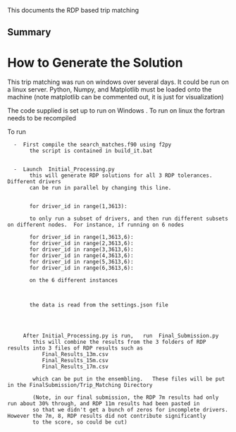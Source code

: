 This documents the RDP based trip matching


## Summary

# How to Generate the Solution
   This trip matching was run on windows over several days.  It could be run on a linux server.
   Python, Numpy, and Matplotlib must be loaded onto the machine  (note matplotlib can be commented out, it is just for visualization)
   
   The code supplied is set up to run on Windows .   To run on linux the fortran needs to be recompiled
   
   To run
   
      -  First compile the search_matches.f90 using f2py
           the script is contained in build_it.bat
   
   
      -  Launch  Initial_Processing.py
           this will generate RDP solutions for all 3 RDP tolerances.     Different drivers
           can be run in parallel by changing this line.   
           
           
           for driver_id in range(1,3613):
           
           to only run a subset of drivers, and then run different subsets on different nodes.  For instance, if running on 6 nodes
           
           for driver_id in range(1,3613,6):
           for driver_id in range(2,3613,6):
           for driver_id in range(3,3613,6):
           for driver_id in range(4,3613,6):
           for driver_id in range(5,3613,6):
           for driver_id in range(6,3613,6):
           
           on the 6 different instances
           
           
           
           the data is read from the settings.json file
           
           
           
           
         After Initial_Processing.py is run,   run  Final_Submission.py
            this will combine the results from the 3 folders of RDP results into 3 files of RDP results such as
               Final_Results_13m.csv
               Final_Results_15m.csv
               Final_Results_17m.csv
               
            which can be put in the ensembling.   These files will be put in the FinalSubmission/Trip_Matching Directory
            
            (Note, in our final submission, the RDP 7m results had only run about 30% through, and RDP 11m results had been pasted in
            so that we didn't get a bunch of zeros for incomplete drivers.   However the 7m, 8, RDP results did not contribute significantly 
            to the score, so could be cut)
